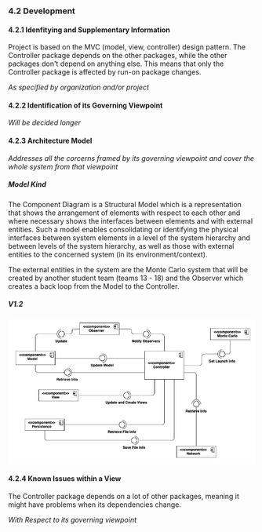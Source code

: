 ### 4.2 Development

#### 4.2.1 Idenfitying and Supplementary Information

Project is based on the MVC (model, view, controller) design pattern. The Controller package depends on the other packages, while the other packages don't depend on anything else. This means that only the Controller package is affected by run-on package changes.

*As specified by organization and/or project*

#### 4.2.2 Identification of its Governing Viewpoint

*Will be decided longer*

#### 4.2.3 Architecture Model

*Addresses all the corcerns framed by its governing viewpoint and cover the whole system from that viewpoint*

##### Model Kind

The Component Diagram is a Structural Model which is a representation that shows the arrangement of elements with respect to each other and where necessary shows the interfaces between elements and with external entities. Such a model enables consolidating or identifying the physical interfaces between system elements in a level of the system hierarchy and between levels of the system hierarchy, as well as those with external entities to the concerned system (in its environment/context).

The external entities in the system are the Monte Carlo system that will be created by another student team (teams 13 - 18) and the Observer which creates a back loop from the Model to the Controller.

##### V1.2
![](architecture_design/First_Draft.png "")

#### 4.2.4 Known Issues within a View

The Controller package depends on a lot of other packages, meaning it might have problems when its dependencies change.

*With Respect to its governing viewpoint*